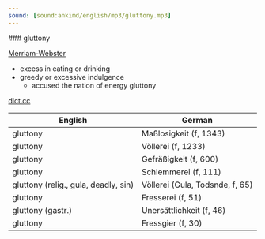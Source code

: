 ```yaml
---
sound: [sound:ankimd/english/mp3/gluttony.mp3]
---
```


\### gluttony

[Merriam-Webster](https://www.merriam-webster.com/dictionary/gluttony)

- excess in eating or drinking
- greedy or excessive indulgence
    - accused the nation of energy gluttony

[dict.cc](https://www.dict.cc/gluttony)

| English        | German       |
| -------------- | ------------ |
| gluttony | Maßlosigkeit (f, 1343) |
| gluttony | Völlerei (f, 1233) |
| gluttony | Gefräßigkeit (f, 600) |
| gluttony | Schlemmerei (f, 111) |
| gluttony (relig., gula, deadly, sin) | Völlerei (Gula, Todsnde, f, 65) |
| gluttony | Fresserei (f, 51) |
| gluttony (gastr.) | Unersättlichkeit (f, 46) |
| gluttony | Fressgier (f, 30) |
